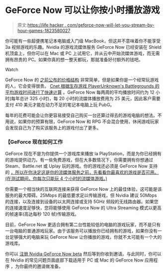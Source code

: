 # GeForce Now 可以让你按小时播放游戏

> 原文:[https://life hacker . com/geforce-now-will-let-you-stream-by-hour-games-1823580027](https://lifehacker.com/geforce-now-will-let-you-stream-games-by-the-hour-1823580027)

你可能有一些超便携笔记本电脑或入门级 MacBook，但这并不意味着你不能享受 3a 视频游戏的乐趣。Nvidia 的游戏流媒体服务 GeForce Now 已经安装在 Shield 机顶盒上，但你可以在 Mac 或 PC 上试用它，并从云中开始流媒体游戏，而无需拥有昂贵的 PC。如果你真的想一整天都玩，那就准备好付额外的钱吧。

Watch

GeForce Now 的 [之前公布的价格结构](https://blogs.nvidia.com/blog/2017/01/04/live-nvidia-ces-2017-keynote/) 非常简单，但是如果你是一个经常玩游戏的人，它会变得很贵。 [Cnet 根据生存游戏 PlayerUnknown's Battlegrounds 的平均游戏时间进行了快速计算](https://www.cnet.com/news/things-you-need-to-know-about-geforce-now-nvidia/) 。GeForce Now 每两周的平均播放时间约为 12 小时(每年总计 325 小时)，每 20 小时的流媒体播放费用为 25 美元，因此客户需要支付 410 美元才能在动力不足的笔记本电脑上玩 PubG。

每年的花费可能会让你更容易接受自己购买一台还算过得去的游戏电脑的想法。不用说，如果你的预算有限，GeForce Now 和 RPG 不会混合使用，休闲游戏玩家会发现自己为了购买该服务上的游戏付出了更多。

### 【GeForce 现在如何工作

GeForce 现在不是为你提供一个游戏库来播放 la PlayStation，而是为你已经拥有的游戏提供动力。有一些免费游戏，但在大多数情况下，你需要拥有你想通过 Steam、Battle.net 或 Uplay 玩的游戏。你的游戏还必须是 GeForce Now 支持的 [，所以在你决定这是你的流媒体服务之前，先看看你最喜欢的游戏是否可用。(在测试期间，你每次只能玩 4 个小时的流媒体游戏。)](https://www.nvidia.com/en-us/geforce/products/geforce-now/mac-pc/supported-games/) 

你需要一个相当快的互联网连接来获得 GeForce Now 上的最佳体验，这可能是该服务的最大障碍。25Mbps 的最低要求足以传输游戏，但 Nvidia 建议 50Mbps 的连接，以及连接到设备的以太网连接或支持 5GHz 频段的无线路由器。如果您的连接速度足够快，您将能够使用 GeForce Now 的 Ultra Streaming 模式以更高的帧速率(高达每秒 120 帧)传输游戏。

目前，GeForce Now 更适合拥有第二台性能较低的电脑的游戏玩家，而不是只有一台电脑的普通游戏玩家。由于该服务可以播放你已经拥有的游戏，如果你没有一台足够强大的电脑来玩 GeForce Now 让你播放的游戏，你就不太可能有一个大的游戏库。

你可以 [注册 Nvidia GeForce Now beta](https://www.nvidia.com/en-us/geforce/products/geforce-now/mac-pc/) 然后等到你收到邀请。与此同时，你可以在 Nvidia 的常见问题页面底部下载适用于 PC 或 Mac 的 GeForce Now 应用程序 ，为你最终的邀请做准备。